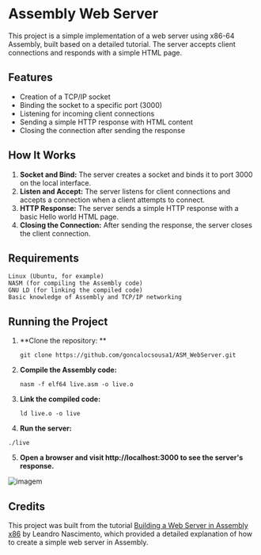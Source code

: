 # Assembly Web Server

This project is a simple implementation of a web server using x86-64 Assembly, built based on a detailed tutorial. The server accepts client connections and responds with a simple HTML page.

## Features

- Creation of a TCP/IP socket
- Binding the socket to a specific port (3000)
- Listening for incoming client connections
- Sending a simple HTTP response with HTML content
- Closing the connection after sending the response

## How It Works

1. **Socket and Bind:** The server creates a socket and binds it to port 3000 on the local interface.
2. **Listen and Accept:** The server listens for client connections and accepts a connection when a client attempts to connect.
3. **HTTP Response:** The server sends a simple HTTP response with a basic Hello world HTML page.
4. **Closing the Connection:** After sending the response, the server closes the client connection.

## Requirements

    Linux (Ubuntu, for example)
    NASM (for compiling the Assembly code)
    GNU LD (for linking the compiled code)
    Basic knowledge of Assembly and TCP/IP networking

## Running the Project
1. **Clone the repository: **
   ```
   git clone https://github.com/goncalocsousa1/ASM_WebServer.git
   ```
2. **Compile the Assembly code:**
   ```
   nasm -f elf64 live.asm -o live.o
   ```
3. **Link the compiled code:**
   ```
   ld live.o -o live
   ```
4. **Run the server:**
  ```
  ./live
  ```
5. **Open a browser and visit http://localhost:3000 to see the server's response.**

![imagem](https://github.com/user-attachments/assets/3dc6e6ee-6d85-4104-9709-79d8e5179f04)

## Credits
This project was built from the tutorial [Building a Web Server in Assembly x86](https://dev.to/leandronsp/construindo-um-web-server-em-assembly-x86-parte-i-introducao-14p5) by Leandro Nascimento, which provided a detailed explanation of how to create a simple web server in Assembly. 
